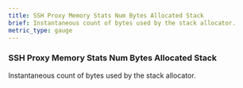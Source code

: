 ```yaml
---
title: SSH Proxy Memory Stats Num Bytes Allocated Stack
brief: Instantaneous count of bytes used by the stack allocator.
metric_type: gauge
---
```


### SSH Proxy Memory Stats Num Bytes Allocated Stack

Instantaneous count of bytes used by the stack allocator.